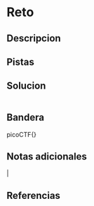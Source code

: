 # Reto


## Descripcion

## Pistas



## Solucion
```
```

## Bandera
picoCTF{}

## Notas adicionales
|

## Referencias
